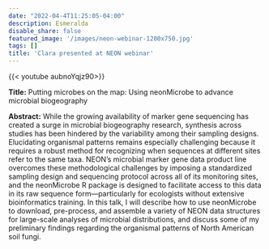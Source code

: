 ```yaml
---
date: "2022-04-4T11:25:05-04:00"
description: Esmeralda
disable_share: false
featured_image: '/images/neon-webinar-1200x750.jpg'
tags: []
title: 'Clara presented at NEON webinar'
---
```

{{< youtube aubnoYqjz90>}}

**Title:** Putting microbes on the map: Using neonMicrobe to advance microbial biogeography

**Abstract:** While the growing availability of marker gene sequencing has created a surge in microbial biogeography research, synthesis across studies has been hindered by the variability among their sampling designs. Elucidating organismal patterns remains especially challenging because it requires a robust method for recognizing when sequences at different sites refer to the same taxa. NEON’s microbial marker gene data product line overcomes these methodological challenges by imposing a standardized sampling design and sequencing protocol across all of its monitoring sites, and the neonMicrobe R package is designed to facilitate access to this data in its raw sequence form—particularly for ecologists without extensive bioinformatics training. In this talk, I will describe how to use neonMicrobe to download, pre-process, and assemble a variety of NEON data structures for large-scale analyses of microbial distributions, and discuss some of my preliminary findings regarding the organismal patterns of North American soil fungi.
